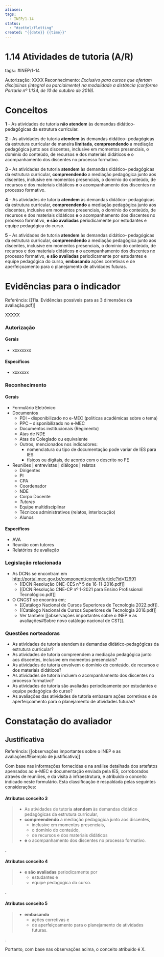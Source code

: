 ```yaml
---
aliases: 
tags:
  - INEP/1-14
status:
  - "#zettel/fletting"
created: "{{date}} {{time}}"
---
```

# 1.14 Atividades de tutoria (A/R)

tags:: #INEP/1-14

Autorização: XXXX
Reconhecimento: _Exclusivo para cursos que ofertam disciplinas (integral ou parcialmente) na modalidade a distância (conforme Portaria nº 1.134, de 10 de outubro de 2016)._

# Conceitos

**1** - As atividades de tutoria **não atendem** às demandas didático- pedagógicas da estrutura curricular.

**2** - As atividades de tutoria **atendem** às demandas didático- pedagógicas da estrutura curricular de maneira **limitada**, **compreendendo** a mediação pedagógica junto aos discentes, inclusive em momentos presenciais, o domínio do conteúdo, de recursos e dos materiais didáticos **e** o acompanhamento dos discentes no processo formativo.

**3** - As atividades de tutoria **atendem** às demandas didático- pedagógicas da estrutura curricular, **compreendendo** a mediação pedagógica junto aos discentes, inclusive em momentos presenciais, o domínio do conteúdo, de recursos e dos materiais didáticos **e** o acompanhamento dos discentes no processo formativo.

**4** - As atividades de tutoria **atendem** às demandas didático- pedagógicas da estrutura curricular, **compreendendo** a mediação pedagógica junto aos discentes, inclusive em momentos presenciais, o domínio do conteúdo, de recursos e dos materiais didáticos **e** o acompanhamento dos discentes no processo formativo, **e são avaliadas** periodicamente por estudantes e equipe pedagógica do curso.

**5** - As atividades de tutoria **atendem** às demandas didático- pedagógicas da estrutura curricular, **compreendendo** a mediação pedagógica junto aos discentes, inclusive em momentos presenciais, o domínio do conteúdo, de recursos e dos materiais didáticos **e** o acompanhamento dos discentes no processo formativo, **e são avaliadas** periodicamente por estudantes e equipe pedagógica do curso, **embasando** ações corretivas e de aperfeiçoamento para o planejamento de atividades futuras.

# Evidências para o indicador

Referência: [[11a. Evidências possíveis para as 3 dimensões da avaliação.pdf]]

XXXXX

### Autorização

#### Gerais

- xxxxxxxx

#### Específicos

- xxxxxxx

### Reconhecimento

#### Gerais

- Formulário Eletrônico
- Documentos
 	- PDI – disponibilizado no e-MEC (políticas acadêmicas sobre o tema)
 	- PPC – disponibilizado no e-MEC
 	- Documentos institucionais (Regimento)
 	- Atas de NDE
 	- Atas de Colegiado ou equivalente
 	- Outros, mencionados nos indicadores:
  		- nomenclatura ou tipo de documentação pode variar de IES para IES
  		- físicos ou digitais, de acordo com o descrito no FE
- Reuniões | entrevistas | diálogos | relatos
 	- Dirigentes
 	- PI
 	- CPA
 	- Coordenador
 	- NDE
 	- Corpo Docente
 	- _Tutores_
 	- Equipe multidisciplinar
 	- Técnicos administrativos (relatos, interlocução)
 	- Alunos

#### Específicos

- AVA
- Reunião com tutores
- Relatórios de avaliação

### Legislação relacionada

- As DCNs se encontram em <http://portal.mec.gov.br/component/content/article?id=12991>
 	- [[DCN Resolução CNE-CES nº 5 de 16-11-2016.pdf]]
 	- [[DCN Resolução CNE-CP nº 1-2021 para Ensino Profissional Tecnológico.pdf]]
- O CNCST se encontra em;
 	- [[Catálogo Nacional de Cursos Superiores de Tecnologia 2022.pdf]].
 	- [[Catálogo Nacional de Cursos Superiores de Tecnologia 2016.pdf]]
 	- Ver também [[observações importantes sobre o INEP e as avaliações#Sobre novo catálogo nacional de CST]].

### Questões norteadoras

- As atividades de tutoria atendem às demandas didático-pedagógicas da estrutura curricular?
- As atividades de tutoria compreendem a mediação pedagógica junto aos discentes, inclusive em momentos presenciais?
- As atividades de tutoria envolvem o domínio do conteúdo, de recursos e dos materiais didáticos?
- As atividades de tutoria incluem o acompanhamento dos discentes no processo formativo?
- As atividades de tutoria são avaliadas periodicamente por estudantes e equipe pedagógica do curso?
- As avaliações das atividades de tutoria embasam ações corretivas e de aperfeiçoamento para o planejamento de atividades futuras?

# Constatação do avaliador

## Justificativa

Referência: [[observações importantes sobre o INEP e as avaliações#Exemplo de justificativa]]

Com base nas informações fornecidas e na análise detalhada dos artefatos apensados ao e-MEC e documentação enviada pela IES, corroborados através de reuniões, e da visita à infraestrutura, é atribuído o conceito indicado neste formulário. Esta classificação é respaldada pelas seguintes considerações:

#### Atributos conceito 3

> - As atividades de tutoria **atendem** às demandas didático pedagógicas da estrutura curricular,
> - **compreendendo** a mediação pedagógica junto aos discentes,
>  	- inclusive em momentos presenciais,
>  	- o domínio do conteúdo,
>  	- de recursos e dos materiais didáticos
> - **e** o acompanhamento dos discentes no processo formativo.

.

#### Atributos conceito 4

> - **e são avaliadas** periodicamente por
>  	- estudantes e
>  	- equipe pedagógica do curso.

.

#### Atributos conceito 5

> - **embasando**
>  	- ações corretivas e
>  	- de aperfeiçoamento para o planejamento de atividades futuras.

.

Portanto, com base nas observações acima, o conceito atribuído é X.
